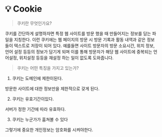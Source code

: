 # 💡 Cookie

> 쿠키란 무엇인가요?

쿠키를 간단하게 설명하자면 특정 웹 사이트를 방문 했을 때 만들어지는 정보를 담는 파일을 지칭한다. 이런 쿠키에는 웹 페이지의 방문 시 방문 기록과 활동 내역과 같은 정보들이 텍스트로 저장이 되어 있다. 예를들면 사이트 방문자의 방문 소요시간, 위치 정보, 언어 설정 등등의 정보가 담기게 되며 이를 통해 방문자가 해당 웹 사이트에 중복되는 언어설정, 위치설정 등등을 재설정 하는 일이 없도록 도와줍니다.

> 쿠키는 어떤 특징을 가지고 있는가?

1. 쿠키는 도메인에 제한이된다.

방문한 사이트에 대한 정보만을 제한적으로 갖게 된다.

2. 쿠키는 유효기간이있다.

서버가 정한 기간에 따라 유효하다.

3. 쿠키는 누군가가 훔쳐볼 수 있다

그렇기에 중요한 개인정보는 암호화를 시켜야한다.
